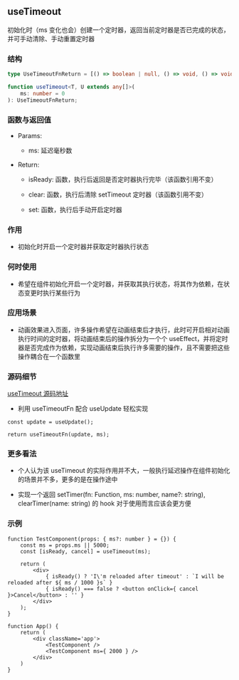 ## useTimeout

初始化时（ms 变化也会）创建一个定时器，返回当前定时器是否已完成的状态，并可手动清除、手动重置定时器

### 结构

```ts
type UseTimeoutFnReturn = [() => boolean | null, () => void, () => void];

function useTimeout<T, U extends any[]>(
    ms: number = 0
): UseTimeoutFnReturn;
```

### 函数与返回值

- Params:

    - ms: 延迟毫秒数

- Return:

    - isReady: 函数，执行后返回是否定时器执行完毕（该函数引用不变）

    - clear: 函数，执行后清除 setTimeout 定时器（该函数引用不变）

    - set: 函数，执行后手动开启定时器

### 作用

- 初始化时开启一个定时器并获取定时器执行状态

### 何时使用

- 希望在组件初始化开启一个定时器，并获取其执行状态，将其作为依赖，在状态变更时执行某些行为

### 应用场景

- 动画效果进入页面，许多操作希望在动画结束后才执行，此时可开启相对动画执行时间的定时器，将动画结束后的操作拆分为一个个 useEffect，并将定时器是否完成作为依赖，实现动画结束后执行许多需要的操作，且不需要把这些操作耦合在一个函数里

### 源码细节

[useTimeout 源码地址](https://github.com/streamich/react-use/blob/master/src/useTimeout.ts)

- 利用 useTimeoutFn 配合 useUpdate 轻松实现

```tsx
const update = useUpdate();

return useTimeoutFn(update, ms);
```

### 更多看法

- 个人认为该 useTimeout 的实际作用并不大，一般执行延迟操作在组件初始化的场景并不多，更多的是在操作途中

- 实现一个返回 setTimer(fn: Function, ms: number, name?: string), clearTimer(name: string) 的 hook 对于使用而言应该会更方便

### 示例

```tsx
function TestComponent(props: { ms?: number } = {}) {
    const ms = props.ms || 5000;
    const [isReady, cancel] = useTimeout(ms);
  
    return (
        <div>
            { isReady() ? 'I\'m reloaded after timeout' : `I will be reloaded after ${ ms / 1000 }s` }
            { isReady() === false ? <button onClick={ cancel }>Cancel</button> : '' }
        </div>
    );
}

function App() {
    return (
        <div className='app'>
            <TestComponent />
            <TestComponent ms={ 2000 } />
        </div>
    )
}
```
